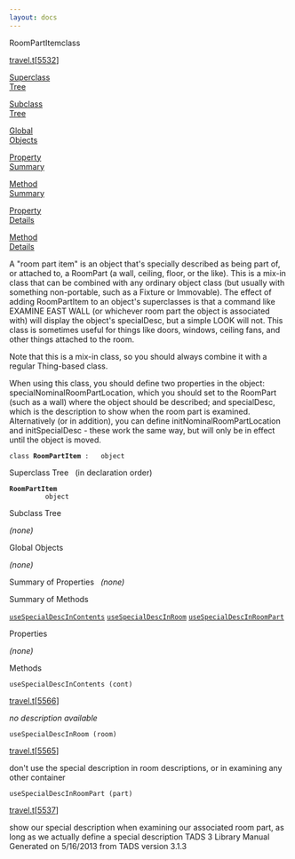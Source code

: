 ```yaml
---
layout: docs
---
```

<span class="title">RoomPartItem</span><span class="type">class</span>

[travel.t](../file/travel.t.html)\[[5532](../source/travel.t.html#5532)\]

[Superclass  
Tree](#_SuperClassTree_)

[Subclass  
Tree](#_SubClassTree_)

[Global  
Objects](#_ObjectSummary_)

[Property  
Summary](#_PropSummary_)

[Method  
Summary](#_MethodSummary_)

[Property  
Details](#_Properties_)

[Method  
Details](#_Methods_)



A "room part item" is an object that's specially described as being part
of, or attached to, a RoomPart (a wall, ceiling, floor, or the like).
This is a mix-in class that can be combined with any ordinary object
class (but usually with something non-portable, such as a Fixture or
Immovable). The effect of adding RoomPartItem to an object's
superclasses is that a command like EXAMINE EAST WALL (or whichever room
part the object is associated with) will display the object's
specialDesc, but a simple LOOK will not. This class is sometimes useful
for things like doors, windows, ceiling fans, and other things attached
to the room.

Note that this is a mix-in class, so you should always combine it with a
regular Thing-based class.

When using this class, you should define two properties in the object:
specialNominalRoomPartLocation, which you should set to the RoomPart
(such as a wall) where the object should be described; and specialDesc,
which is the description to show when the room part is examined.
Alternatively (or in addition), you can define
initNominalRoomPartLocation and initSpecialDesc - these work the same
way, but will only be in effect until the object is moved.

`class `**`RoomPartItem`**` :   object`



<span id="_SuperClassTree_"></span>



<span class="hdln">Superclass Tree</span>   (in declaration order)



**`RoomPartItem`**  
`         object`  
<span id="_SubClassTree_"></span>



<span class="hdln">Subclass Tree</span>  



*(none)* <span id="_ObjectSummary_"></span>



<span class="hdln">Global Objects</span>  



*(none)* <span id="_PropSummary_"></span>



<span class="hdln">Summary of Properties</span>  
*(none)* <span id="_MethodSummary_"></span>



<span class="hdln">Summary of Methods</span>  



[`useSpecialDescInContents`](#useSpecialDescInContents) [`useSpecialDescInRoom`](#useSpecialDescInRoom) [`useSpecialDescInRoomPart`](#useSpecialDescInRoomPart)

<span id="_Properties_"></span>



<span class="hdln">Properties</span>  



*(none)* <span id="_Methods_"></span>



<span class="hdln">Methods</span>  



<span id="useSpecialDescInContents"></span>

`useSpecialDescInContents (cont)`

[travel.t](../file/travel.t.html)\[[5566](../source/travel.t.html#5566)\]



*no description available*



<span id="useSpecialDescInRoom"></span>

`useSpecialDescInRoom (room)`

[travel.t](../file/travel.t.html)\[[5565](../source/travel.t.html#5565)\]



don't use the special description in room descriptions, or in examining
any other container



<span id="useSpecialDescInRoomPart"></span>

`useSpecialDescInRoomPart (part)`

[travel.t](../file/travel.t.html)\[[5537](../source/travel.t.html#5537)\]



show our special description when examining our associated room part, as
long as we actually define a special description
TADS 3 Library Manual  
Generated on 5/16/2013 from TADS version 3.1.3


